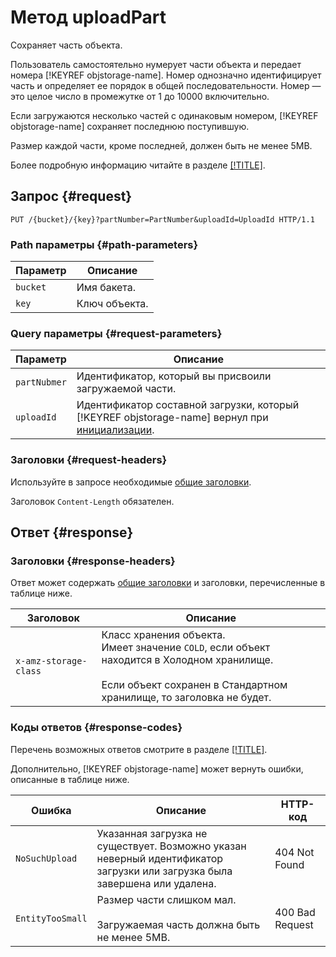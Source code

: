 # Метод uploadPart

Сохраняет часть объекта.

Пользователь самостоятельно нумерует части объекта и передает номера [!KEYREF objstorage-name]. Номер однозначно идентифицирует часть и определяет ее порядок в общей последовательности. Номер — это целое число в промежутке от 1 до 10000 включительно.

Если загружаются несколько частей с одинаковым номером, [!KEYREF objstorage-name] сохраняет последнюю поступившую.

Размер каждой части, кроме последней, должен быть не менее 5MB.

Более подробную информацию читайте в разделе [[!TITLE]](../multipart.md).


## Запрос {#request}

```
PUT /{bucket}/{key}?partNumber=PartNumber&uploadId=UploadId HTTP/1.1
```

### Path параметры {#path-parameters}

Параметр | Описание
----- | -----
`bucket` | Имя бакета.
`key` | Ключ объекта.


### Query параметры {#request-parameters}

Параметр | Описание
----- | -----
`partNubmer` | Идентификатор, который вы присвоили загружаемой части.
`uploadId` | Идентификатор составной загрузки, который [!KEYREF objstorage-name] вернул при [инициализации](startupload.md).


### Заголовки {#request-headers}

Используйте в запросе необходимые [общие заголовки](../common-request-headers.md).

Заголовок `Content-Length` обязателен.


## Ответ {#response}

### Заголовки {#response-headers}

Ответ может содержать [общие заголовки](../common-response-headers.md) и заголовки, перечисленные в таблице ниже.

Заголовок | Описание
----- | -----
`x-amz-storage-class` | Класс хранения объекта.<br/>Имеет значение `COLD`, если объект находится в Холодном хранилище.<br/><br/>Если объект сохранен в Стандартном хранилище, то заголовка не будет.


### Коды ответов {#response-codes}

Перечень возможных ответов смотрите в разделе [[!TITLE]](../response-codes.md).

Дополнительно, [!KEYREF objstorage-name] может вернуть ошибки, описанные в таблице ниже.

Ошибка | Описание | HTTP-код
----- | ----- | -----
`NoSuchUpload` | Указанная загрузка не существует. Возможно указан неверный идентификатор загрузки или загрузка была завершена или удалена. | 404 Not Found
`EntityTooSmall` | Размер части слишком мал.<br/><br/>Загружаемая часть должна быть не менее 5MB. | 400 Bad Request


